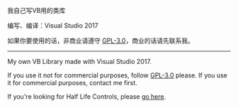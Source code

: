 我自己写VB用的类库

编写、编译：Visual Studio 2017  

如果你要使用的话，非商业请遵守 [GPL-3.0](https://github.com/gordonwalkedby/Walkedbys_Library/blob/master/LICENSE)，商业的话请先联系我。  

----

My own VB Library made with Visual Studio 2017.

If you use it not for commercial purposes, follow [GPL-3.0](https://github.com/gordonwalkedby/Walkedbys_Library/blob/master/LICENSE) please. If you use it for commercial purposes, contact me first.

If you're looking for Half Life Controls, please [go here](https://github.com/gordonwalkedby/Walkedbys_Library/blob/master/WL/HLControl/README.md).

